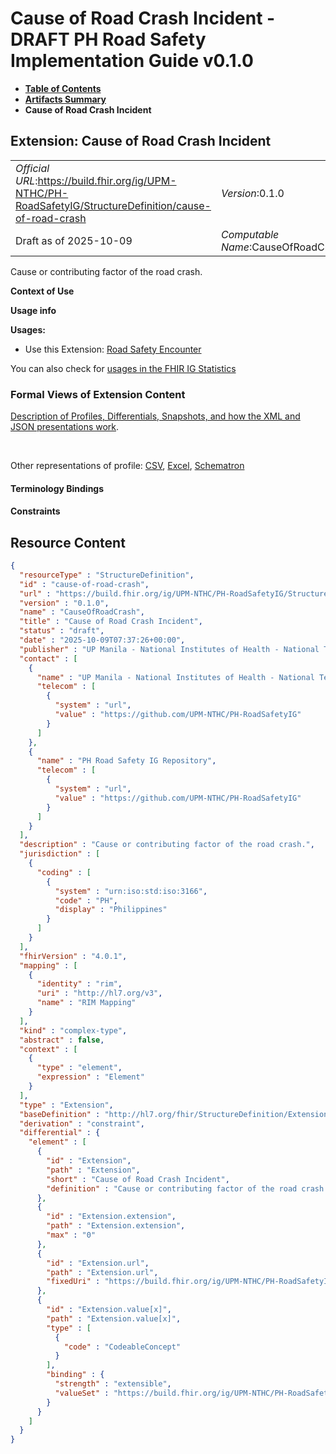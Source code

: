 # Cause of Road Crash Incident - DRAFT PH Road Safety Implementation Guide v0.1.0

* [**Table of Contents**](toc.md)
* [**Artifacts Summary**](artifacts.md)
* **Cause of Road Crash Incident**

## Extension: Cause of Road Crash Incident 

| | |
| :--- | :--- |
| *Official URL*:https://build.fhir.org/ig/UPM-NTHC/PH-RoadSafetyIG/StructureDefinition/cause-of-road-crash | *Version*:0.1.0 |
| Draft as of 2025-10-09 | *Computable Name*:CauseOfRoadCrash |

Cause or contributing factor of the road crash.

**Context of Use**

**Usage info**

**Usages:**

* Use this Extension: [Road Safety Encounter](StructureDefinition-RS-Encounter.md)

You can also check for [usages in the FHIR IG Statistics](https://packages2.fhir.org/xig/example.fhir.ph.roadsafety|current/StructureDefinition/cause-of-road-crash)

### Formal Views of Extension Content

 [Description of Profiles, Differentials, Snapshots, and how the XML and JSON presentations work](http://build.fhir.org/ig/FHIR/ig-guidance/readingIgs.html#structure-definitions). 

 

Other representations of profile: [CSV](StructureDefinition-cause-of-road-crash.csv), [Excel](StructureDefinition-cause-of-road-crash.xlsx), [Schematron](StructureDefinition-cause-of-road-crash.sch) 

#### Terminology Bindings

#### Constraints



## Resource Content

```json
{
  "resourceType" : "StructureDefinition",
  "id" : "cause-of-road-crash",
  "url" : "https://build.fhir.org/ig/UPM-NTHC/PH-RoadSafetyIG/StructureDefinition/cause-of-road-crash",
  "version" : "0.1.0",
  "name" : "CauseOfRoadCrash",
  "title" : "Cause of Road Crash Incident",
  "status" : "draft",
  "date" : "2025-10-09T07:37:26+00:00",
  "publisher" : "UP Manila - National Institutes of Health - National Telehealth Center",
  "contact" : [
    {
      "name" : "UP Manila - National Institutes of Health - National Telehealth Center",
      "telecom" : [
        {
          "system" : "url",
          "value" : "https://github.com/UPM-NTHC/PH-RoadSafetyIG"
        }
      ]
    },
    {
      "name" : "PH Road Safety IG Repository",
      "telecom" : [
        {
          "system" : "url",
          "value" : "https://github.com/UPM-NTHC/PH-RoadSafetyIG"
        }
      ]
    }
  ],
  "description" : "Cause or contributing factor of the road crash.",
  "jurisdiction" : [
    {
      "coding" : [
        {
          "system" : "urn:iso:std:iso:3166",
          "code" : "PH",
          "display" : "Philippines"
        }
      ]
    }
  ],
  "fhirVersion" : "4.0.1",
  "mapping" : [
    {
      "identity" : "rim",
      "uri" : "http://hl7.org/v3",
      "name" : "RIM Mapping"
    }
  ],
  "kind" : "complex-type",
  "abstract" : false,
  "context" : [
    {
      "type" : "element",
      "expression" : "Element"
    }
  ],
  "type" : "Extension",
  "baseDefinition" : "http://hl7.org/fhir/StructureDefinition/Extension",
  "derivation" : "constraint",
  "differential" : {
    "element" : [
      {
        "id" : "Extension",
        "path" : "Extension",
        "short" : "Cause of Road Crash Incident",
        "definition" : "Cause or contributing factor of the road crash."
      },
      {
        "id" : "Extension.extension",
        "path" : "Extension.extension",
        "max" : "0"
      },
      {
        "id" : "Extension.url",
        "path" : "Extension.url",
        "fixedUri" : "https://build.fhir.org/ig/UPM-NTHC/PH-RoadSafetyIG/StructureDefinition/cause-of-road-crash"
      },
      {
        "id" : "Extension.value[x]",
        "path" : "Extension.value[x]",
        "type" : [
          {
            "code" : "CodeableConcept"
          }
        ],
        "binding" : {
          "strength" : "extensible",
          "valueSet" : "https://build.fhir.org/ig/UPM-NTHC/PH-RoadSafetyIG/ValueSet/cause-of-crash-vs"
        }
      }
    ]
  }
}

```
